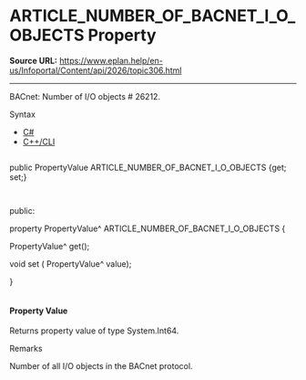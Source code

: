 # ARTICLE_NUMBER_OF_BACNET_I_O_OBJECTS Property

**Source URL:** https://www.eplan.help/en-us/Infoportal/Content/api/2026/topic306.html

---

BACnet: Number of I/O objects # 26212.

Syntax

- [C#](#i-syntax-CS)
- [C++/CLI](#i-syntax-CPP2005)

```
```
public PropertyValue ARTICLE_NUMBER_OF_BACNET_I_O_OBJECTS {get; set;}
```
```

```
```
public:

property PropertyValue^ ARTICLE_NUMBER_OF_BACNET_I_O_OBJECTS {

   PropertyValue^ get();

   void set (    PropertyValue^ value);

}
```
```

#### Property Value

Returns property value of type System.Int64.

Remarks

Number of all I/O objects in the BACnet protocol.
